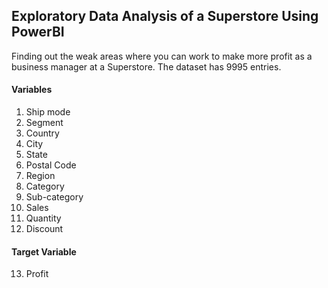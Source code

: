 ## Exploratory Data Analysis of a Superstore Using PowerBI
Finding out the weak areas where you can work to make more profit as a business manager at a Superstore. The dataset has 9995 entries.
#### Variables
1. Ship mode
2. Segment
3. Country
4. City
5. State
6. Postal Code
7. Region
8. Category
9. Sub-category
10. Sales
11. Quantity
12. Discount
#### Target Variable
13. Profit
   

